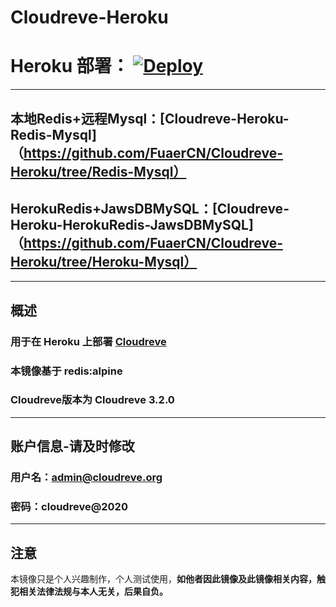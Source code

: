 # Cloudreve-Heroku
# Heroku 部署： [![Deploy](https://www.herokucdn.com/deploy/button.svg)](https://heroku.com/deploy)
---
## 本地Redis+远程Mysql：[Cloudreve-Heroku-Redis-Mysql]（https://github.com/FuaerCN/Cloudreve-Heroku/tree/Redis-Mysql）
## HerokuRedis+JawsDBMySQL：[Cloudreve-Heroku-HerokuRedis-JawsDBMySQL]（https://github.com/FuaerCN/Cloudreve-Heroku/tree/Heroku-Mysql）
---
## 概述
### 用于在 Heroku 上部署 [Cloudreve](https://cloudreve.org/)
### 本镜像基于 redis:alpine
### Cloudreve版本为 Cloudreve 3.2.0
---
## 账户信息-请及时修改
### 用户名：admin@cloudreve.org
### 密码：cloudreve@2020
---
## 注意
本镜像只是个人兴趣制作，个人测试使用，**如他者因此镜像及此镜像相关内容，触犯相关法律法规与本人无关，后果自负。**
